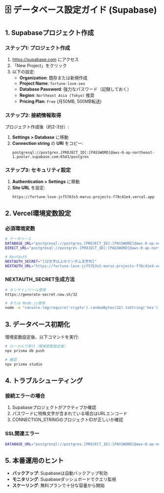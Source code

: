 # 🗄️ データベース設定ガイド (Supabase)

## 1. Supabaseプロジェクト作成

### ステップ1: プロジェクト作成
1. https://supabase.com にアクセス
2. 「New Project」をクリック
3. 以下の設定:
   - **Organization**: 既存または新規作成
   - **Project Name**: `fortune-love-seo`
   - **Database Password**: 強力なパスワード（記録しておく）
   - **Region**: `Northeast Asia (Tokyo)` 推奨
   - **Pricing Plan**: `Free` (月50MB, 500MB転送)

### ステップ2: 接続情報取得
プロジェクト作成後（約2-3分）:

1. **Settings > Database** に移動
2. **Connection string** の **URI** をコピー:
   ```
   postgresql://postgres.[PROJECT_ID]:[PASSWORD]@aws-0-ap-northeast-1.pooler.supabase.com:6543/postgres
   ```

### ステップ3: セキュリティ設定
1. **Authentication > Settings** に移動
2. **Site URL** を設定:
   ```
   https://fortune-love-jcf5763s5-marus-projects-f78c41e4.vercel.app
   ```

## 2. Vercel環境変数設定

### 必須環境変数
```bash
# データベース
DATABASE_URL="postgresql://postgres.[PROJECT_ID]:[PASSWORD]@aws-0-ap-northeast-1.pooler.supabase.com:6543/postgres"
DIRECT_URL="postgresql://postgres.[PROJECT_ID]:[PASSWORD]@aws-0-ap-northeast-1.pooler.supabase.com:6543/postgres"

# NextAuth
NEXTAUTH_SECRET="[32文字以上のランダム文字列]"
NEXTAUTH_URL="https://fortune-love-jcf5763s5-marus-projects-f78c41e4.vercel.app"
```

### NEXTAUTH_SECRET生成方法
```bash
# オンラインツール使用
https://generate-secret.now.sh/32

# または Node.js使用
node -e "console.log(require('crypto').randomBytes(32).toString('hex'))"
```

## 3. データベース初期化

環境変数設定後、以下コマンドを実行:

```bash
# ローカルで実行（環境変数設定後）
npx prisma db push

# 確認
npx prisma studio
```

## 4. トラブルシューティング

### 接続エラーの場合
1. Supabaseプロジェクトがアクティブか確認
2. パスワードに特殊文字が含まれている場合はURLエンコード
3. CONNECTION_STRINGのプロジェクトIDが正しいか確認

### SSL関連エラー
```bash
DATABASE_URL="postgresql://postgres.[PROJECT_ID]:[PASSWORD]@aws-0-ap-northeast-1.pooler.supabase.com:6543/postgres?sslmode=require"
```

## 5. 本番運用のヒント

- **バックアップ**: Supabaseは自動バックアップ有効
- **モニタリング**: Supabaseダッシュボードでクエリ監視
- **スケーリング**: 無料プランで十分な容量から開始
